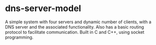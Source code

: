 # dns-server-model
A simple system with four servers and dynamic number of clients, with a DNS server and the associated functionality.  Also has a basic routing protocol to facilitate communication. Built in C and C++, using socket programming. 
